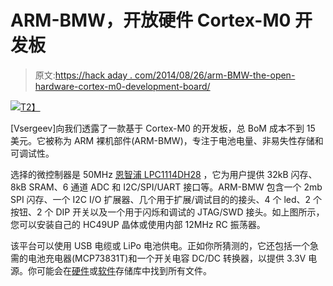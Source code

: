 # ARM-BMW，开放硬件 Cortex-M0 开发板

> 原文:[https://hack aday . com/2014/08/26/arm-BMW-the-open-hardware-cortex-m0-development-board/](https://hackaday.com/2014/08/26/arm-bmw-the-open-hardware-cortex-m0-development-board/)

[![](../Images/b5dd94c6342e7026c793b26cc9c807c7.png)T2】](https://hackaday.com/wp-content/uploads/2014/08/frontq-1500px.jpg)

[Vsergeev]向我们透露了一款基于 Cortex-M0 的开发板，总 BoM 成本不到 15 美元。它被称为 ARM 裸机部件(ARM-BMW)，专注于电池电量、非易失性存储和可调试性。

选择的微控制器是 50MHz [恩智浦 LPC1114DH28](http://www.nxp.com/products/microcontrollers/cortex_m0_m0/lpc1100/LPC1114FDH28.html) ，它为用户提供 32kB 闪存、8kB SRAM、6 通道 ADC 和 I2C/SPI/UART 接口等。ARM-BMW 包含一个 2mb SPI 闪存、一个 I2C I/O 扩展器、几个用于扩展/调试目的的接头、4 个 led、2 个按钮、2 个 DIP 开关以及一个用于闪烁和调试的 JTAG/SWD 接头。如上图所示，您可以安装自己的 HC49UP 晶体或使用内部 12MHz RC 振荡器。

该平台可以使用 USB 电缆或 LiPo 电池供电。正如你所猜测的，它还包括一个急需的电池充电器(MCP73831T)和一个开关电容 DC/DC 转换器，以提供 3.3V 电源。你可能会在[硬件](https://github.com/vsergeev/arm-bmw-hw)或[软件](https://github.com/vsergeev/arm-bmw-sw)存储库中找到所有文件。